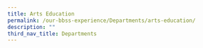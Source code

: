 ```yaml
---
title: Arts Education
permalink: /our-bbss-experience/Departments/arts-education/
description: ""
third_nav_title: Departments
---
```

